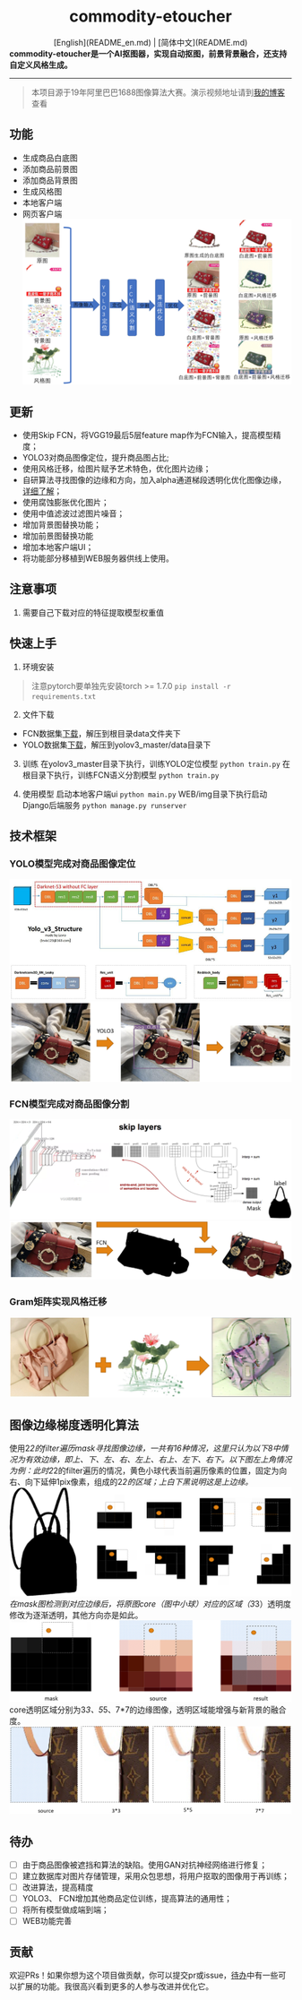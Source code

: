 <div align="center">
<h1>commodity-etoucher</h1>
[English](README_en.md) | [简体中文](README.md)
</div>
<strong>commodity-etoucher是一个AI抠图器，实现自动抠图，前景背景融合，还支持自定义风格生成。</strong>

<hr>

> 本项目源于19年阿里巴巴1688图像算法大赛。演示视频地址请到[我的博客](http://img.cmlt.fun/article/fcn演示.mp4)查看

## 功能
- 生成商品白底图
- 添加商品前景图
- 添加商品背景图
- 生成风格图
- 本地客户端
- 网页客户端
  ![](readme.assets/20230617144416.png)

## 更新

- 使用Skip FCN，将VGG19最后5层feature map作为FCN输入，提高模型精度；
- YOLO3对商品图像定位，提升商品图占比;
- 使用风格迁移，给图片赋予艺术特色，优化图片边缘；
- 自研算法寻找图像的边缘和方向，加入alpha通道梯段透明化优化图像边缘，[详细了解](#图像边缘梯度透明化算法)；
- 使用腐蚀膨胀优化图片；
- 使用中值滤波过滤图片噪音；
- 增加背景图替换功能；
- 增加前景图替换功能
- 增加本地客户端UI；
- 将功能部分移植到WEB服务器供线上使用。

## 注意事项
1. 需要自己下载对应的特征提取模型权重值

## 快速上手

1. 环境安装
> 注意pytorch要单独先安装torch >= 1.7.0
> `pip install -r requirements.txt`

2. 文件下载
- FCN数据集[下载](http://img.cmlt.fun/article/fcnbagdata.zip)，解压到根目录data文件夹下
- YOLO数据集[下载](http://img.cmlt.fun/article/yolobagdata.zip)，解压到yolov3_master/data目录下

3. 训练
在yolov3_master目录下执行，训练YOLO定位模型
`python train.py`
在根目录下执行，训练FCN语义分割模型
`python train.py`

4. 使用模型
启动本地客户端ui
`python main.py`
WEB/img目录下执行启动Django后端服务
`python manage.py runserver`
## 技术框架
### YOLO模型完成对商品图像定位
![](readme.assets/20230617151406.png)
![](readme.assets/20230617151429.png)

### FCN模型完成对商品图像分割
![](readme.assets/20230617151742.png)
![](readme.assets/20230617151812.png)

### Gram矩阵实现风格迁移
![](readme.assets/20230617151855.png)

## 图像边缘梯度透明化算法
使用2*2的filter遍历mask寻找图像边缘，一共有16种情况，这里只认为以下8中情况为有效边缘，即上、下、左、右、左上、右上、左下、右下。以下图左上角情况为例：此时2*2的filter遍历的情况，黄色小球代表当前遍历像素的位置，固定为向右、向下延伸1pix像素，组成的2*2的区域；上白下黑说明这是上边缘。
![](readme.assets/20230617152620.png)
在mask图检测到对应边缘后，将原图core（图中小球）对应的区域（3*3）透明度修改为逐渐透明，其他方向亦是如此。
![](readme.assets/20230617153343.png)
core透明区域分别为3*3、5*5、7*7的边缘图像，透明区域能增强与新背景的融合度。
![](readme.assets/20230617153408.png)

## 待办
- [ ] 由于商品图像被遮挡和算法的缺陷。使用GAN对抗神经网络进行修复；
- [ ] 建立数据库对图片存储管理，采用众包思想，将用户抠取的图像用于再训练；
- [ ] 改进算法，提高精度
- [ ] YOLO3、 FCN增加其他商品定位训练，提高算法的通用性；
- [ ] 将所有模型做成端到端；
- [ ] WEB功能完善

## 贡献
欢迎PRs！如果你想为这个项目做贡献，你可以提交pr或issue，[待办](#待办)中有一些可以扩展的功能。我很高兴看到更多的人参与改进并优化它。